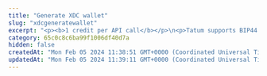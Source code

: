 ```yaml
---
title: "Generate XDC wallet"
slug: "xdcgeneratewallet"
excerpt: "<p><b>1 credit per API call</b></p>\n<p>Tatum supports BIP44 HD wallets. It is very convenient and secure, since it can generate 2^31 addresses from 1 mnemonic phrase.\nMnemonic phrase consists of 24 special words in defined order and can restore access to all generated addresses and private keys.\n<br/>\nEach address is identified by 3 main values:\n<ul><li>Private Key - your secret value, which should never be revealed</li>\n<li>Public Key - public address to be published</li>\n<li>Derivation index - index of generated address</li></ul>\n</p>\n<p>Tatum follows BIP44 specification and generates for XDC wallet with derivation path m'/44'/550'/0'/0.\nMore about BIP44 HD wallets can be found here - <a target=\"_blank\" href=\"https://github.com/bitcoin/bips/blob/master/bip-0044.mediawiki\">https://github.com/bitcoin/bips/blob/master/bip-0044.mediawiki</a>.\nGenerate BIP44 compatible XDC wallet.</p>"
category: 65c0c8c6ba99f1006df40d7a
hidden: false
createdAt: "Mon Feb 05 2024 11:38:51 GMT+0000 (Coordinated Universal Time)"
updatedAt: "Mon Feb 05 2024 11:39:11 GMT+0000 (Coordinated Universal Time)"
---
```

